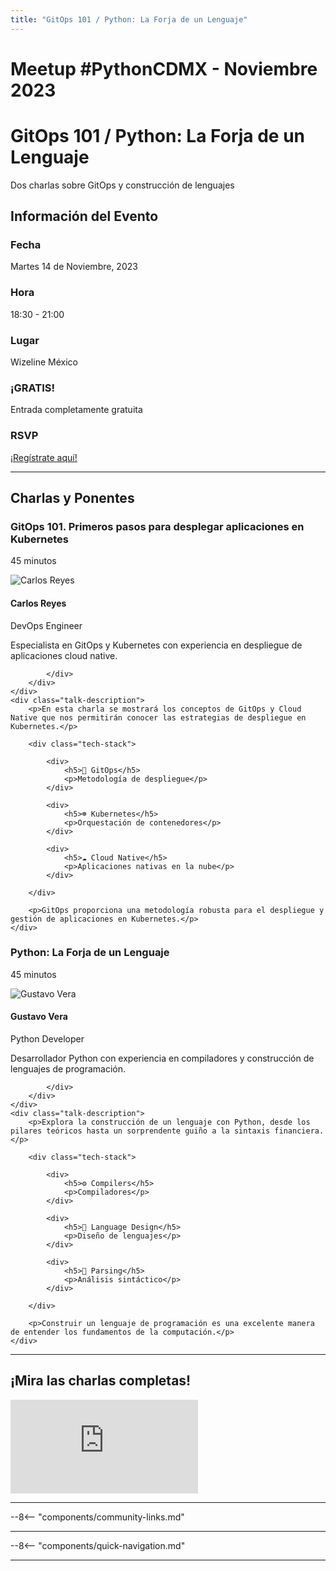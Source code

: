 ```yaml
---
title: "GitOps 101 / Python: La Forja de un Lenguaje"
---
```


# Meetup #PythonCDMX <i class="fab fa-python"></i> - Noviembre 2023

<div class="meetup-hero">
    <h1>GitOps 101 / Python: La Forja de un Lenguaje</h1>
    <p class="meetup-subtitle">Dos charlas sobre GitOps y construcción de lenguajes</p>
</div>

## Información del Evento

<div class="event-details">
    <div class="detail-card date-card">
        <h3><i class="fas fa-calendar-alt"></i> Fecha</h3>
        <p>Martes 14 de Noviembre, 2023</p>
    </div>
    <div class="detail-card time-card">
        <h3><i class="fas fa-clock"></i> Hora</h3>
        <p>18:30 - 21:00</p>
    </div>
    <div class="detail-card location-card">
        <h3><i class="fas fa-map-marker-alt"></i> Lugar</h3>
        <p>Wizeline México</p>
    </div>
    <div class="detail-card free-card">
        <h3><i class="fas fa-gift"></i> ¡GRATIS!</h3>
        <p>Entrada completamente gratuita</p>
    </div>
    <div class="detail-card rsvp-card">
        <h3><i class="fas fa-ticket-alt"></i> RSVP</h3>
        <p><a href="https://www.meetup.com/python-mexico/">¡Regístrate aquí!</a></p>
    </div>
</div>

---

## Charlas y Ponentes


<div class="talk-section">
    <div class="talk-header">
        <h3><i class="fas fa-rocket"></i> GitOps 101. Primeros pasos para desplegar aplicaciones en Kubernetes</h3>
        <p><i class="fas fa-stopwatch"></i> 45 minutos</p>
    </div>
    <div class="speaker-section">
        <div class="speaker-photo">
            <img src="/../../images/ponentes/ponentePythonCDMX.jpg" alt="Carlos Reyes">
        </div>
        <div class="speaker-info">
            <h4>Carlos Reyes</h4>
            <p>DevOps Engineer</p>
            <p>Especialista en GitOps y Kubernetes con experiencia en despliegue de aplicaciones cloud native.</p>
            <div class="speaker-links">
                
                
                
            </div>
        </div>
    </div>
    <div class="talk-description">
        <p>En esta charla se mostrará los conceptos de GitOps y Cloud Native que nos permitirán conocer las estrategias de despliegue en Kubernetes.</p>
        
        <div class="tech-stack">
            
            <div>
                <h5>🔄 GitOps</h5>
                <p>Metodología de despliegue</p>
            </div>
            
            <div>
                <h5>☸️ Kubernetes</h5>
                <p>Orquestación de contenedores</p>
            </div>
            
            <div>
                <h5>☁️ Cloud Native</h5>
                <p>Aplicaciones nativas en la nube</p>
            </div>
            
        </div>
        
        <p>GitOps proporciona una metodología robusta para el despliegue y gestión de aplicaciones en Kubernetes.</p>
    </div>
</div>

<div class="talk-section">
    <div class="talk-header">
        <h3><i class="fas fa-rocket"></i> Python: La Forja de un Lenguaje</h3>
        <p><i class="fas fa-stopwatch"></i> 45 minutos</p>
    </div>
    <div class="speaker-section">
        <div class="speaker-photo">
            <img src="/../../images/ponentes/ponentePythonCDMX.jpg" alt="Gustavo Vera">
        </div>
        <div class="speaker-info">
            <h4>Gustavo Vera</h4>
            <p>Python Developer</p>
            <p>Desarrollador Python con experiencia en compiladores y construcción de lenguajes de programación.</p>
            <div class="speaker-links">
                
                
                
            </div>
        </div>
    </div>
    <div class="talk-description">
        <p>Explora la construcción de un lenguaje con Python, desde los pilares teóricos hasta un sorprendente guiño a la sintaxis financiera.</p>
        
        <div class="tech-stack">
            
            <div>
                <h5>⚙️ Compilers</h5>
                <p>Compiladores</p>
            </div>
            
            <div>
                <h5>🔧 Language Design</h5>
                <p>Diseño de lenguajes</p>
            </div>
            
            <div>
                <h5>📝 Parsing</h5>
                <p>Análisis sintáctico</p>
            </div>
            
        </div>
        
        <p>Construir un lenguaje de programación es una excelente manera de entender los fundamentos de la computación.</p>
    </div>
</div>


---


## ¡Mira las charlas completas!
<div class="video-section">
    <div class="video-container">
        <div class="video-wrapper">
            <iframe
                src="https://www.youtube.com/embed/GxBpandei-w"
                title="Meetup PythonCDMX Noviembre 2023"
                frameborder="0"
                allow="accelerometer; autoplay; clipboard-write; encrypted-media; gyroscope; picture-in-picture; web-share"
                allowfullscreen>
            ></iframe>
        </div>
    </div>
</div>

---

--8<-- "components/community-links.md"

---

--8<-- "components/quick-navigation.md"

---
